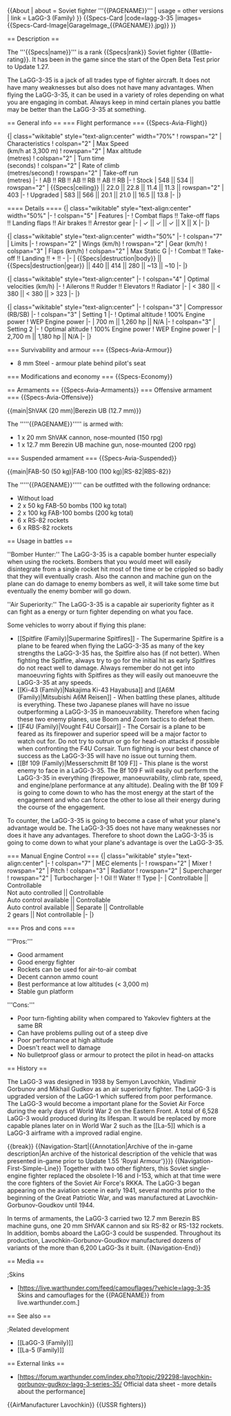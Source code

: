 {{About
| about = Soviet fighter '''{{PAGENAME}}'''
| usage = other versions
| link = LaGG-3 (Family)
}}
{{Specs-Card
|code=lagg-3-35
|images={{Specs-Card-Image|GarageImage_{{PAGENAME}}.jpg}}
}}

== Description ==
<!-- ''In the description, the first part should be about the history of and the creation and combat usage of the aircraft, as well as its key features. In the second part, tell the reader about the aircraft in the game. Insert a screenshot of the vehicle, so that if the novice player does not remember the vehicle by name, he will immediately understand what kind of vehicle the article is talking about.'' -->
The '''{{Specs|name}}''' is a rank {{Specs|rank}} Soviet fighter {{Battle-rating}}. It has been in the game since the start of the Open Beta Test prior to Update 1.27.

The LaGG-3-35 is a jack of all trades type of fighter aircraft. It does not have many weaknesses but also does not have many advantages. When flying the LaGG-3-35, it can be used in a variety of roles depending on what you are engaging in combat. Always keep in mind certain planes you battle may be better than the LaGG-3-35 at something.

== General info ==
=== Flight performance ===
{{Specs-Avia-Flight}}
<!--''Describe how the aircraft behaves in the air. Speed, manoeuvrability, acceleration and allowable loads - these are the most important characteristics of the vehicle.''-->

{| class="wikitable" style="text-align:center" width="70%"
! rowspan="2" | Characteristics
! colspan="2" | Max Speed<br>(km/h at 3,300 m)
! rowspan="2" | Max altitude<br>(metres)
! colspan="2" | Turn time<br>(seconds)
! colspan="2" | Rate of climb<br>(metres/second)
! rowspan="2" | Take-off run<br>(metres)
|-
! AB !! RB !! AB !! RB !! AB !! RB
|-
! Stock
| 548 || 534 || rowspan="2" | {{Specs|ceiling}} || 22.0 || 22.8 || 11.4 || 11.3 || rowspan="2" | 403
|-
! Upgraded
| 583 || 566 || 20.1 || 21.0 || 16.5 || 13.8
|-
|}

==== Details ====
{| class="wikitable" style="text-align:center" width="50%"
|-
! colspan="5" | Features
|-
! Combat flaps !! Take-off flaps !! Landing flaps !! Air brakes !! Arrestor gear
|-
| ✓ || ✓ || ✓ || X || X     <!-- ✓ -->
|-
|}

{| class="wikitable" style="text-align:center" width="50%"
|-
! colspan="7" | Limits
|-
! rowspan="2" | Wings (km/h)
! rowspan="2" | Gear (km/h)
! colspan="3" | Flaps (km/h)
! colspan="2" | Max Static G
|-
! Combat !! Take-off !! Landing !! + !! -
|-
| {{Specs|destruction|body}} || {{Specs|destruction|gear}} || 440 || 414 || 280 || ~13 || ~10
|-
|}

{| class="wikitable" style="text-align:center"
|-
! colspan="4" | Optimal velocities (km/h)
|-
! Ailerons !! Rudder !! Elevators !! Radiator
|-
| < 380 || < 380 || < 380 || > 323
|-
|}

{| class="wikitable" style="text-align:center"
|-
! colspan="3" | Compressor (RB/SB)
|-
! colspan="3" | Setting 1
|-
! Optimal altitude
! 100% Engine power
! WEP Engine power
|-
| 700 m || 1,260 hp || N/A
|-
! colspan="3" | Setting 2
|-
! Optimal altitude
! 100% Engine power
! WEP Engine power
|-
| 2,700 m || 1,180 hp || N/A
|-
|}

=== Survivability and armour ===
{{Specs-Avia-Armour}}
<!-- ''Examine the survivability of the aircraft. Note how vulnerable the structure is and how secure the pilot is, whether the fuel tanks are armoured, etc. Describe the armour, if there is any, and also mention the vulnerability of other critical aircraft systems.'' -->

* 8 mm Steel - armour plate behind pilot's seat

=== Modifications and economy ===
{{Specs-Economy}}

== Armaments ==
{{Specs-Avia-Armaments}}
=== Offensive armament ===
{{Specs-Avia-Offensive}}
<!-- ''Describe the offensive armament of the aircraft, if any. Describe how effective the cannons and machine guns are in a battle, and also what belts or drums are better to use. If there is no offensive weaponry, delete this subsection.'' -->
{{main|ShVAK (20 mm)|Berezin UB (12.7 mm)}}

The '''''{{PAGENAME}}''''' is armed with:

* 1 x 20 mm ShVAK cannon, nose-mounted (150 rpg)
* 1 x 12.7 mm Berezin UB machine gun, nose-mounted (200 rpg)

=== Suspended armament ===
{{Specs-Avia-Suspended}}
<!-- ''Describe the aircraft's suspended armament: additional cannons under the wings, bombs, rockets and torpedoes. This section is especially important for bombers and attackers. If there is no suspended weaponry remove this subsection.'' -->
{{main|FAB-50 (50 kg)|FAB-100 (100 kg)|RS-82|RBS-82}}

The '''''{{PAGENAME}}''''' can be outfitted with the following ordnance:

* Without load
* 2 x 50 kg FAB-50 bombs (100 kg total)
* 2 x 100 kg FAB-100 bombs (200 kg total)
* 6 x RS-82 rockets
* 6 x RBS-82 rockets

== Usage in battles ==
<!-- ''Describe the tactics of playing in the aircraft, the features of using aircraft in a team and advice on tactics. Refrain from creating a "guide" - do not impose a single point of view, but instead, give the reader food for thought. Examine the most dangerous enemies and give recommendations on fighting them. If necessary, note the specifics of the game in different modes (AB, RB, SB).'' -->
''Bomber Hunter:'' The LaGG-3-35 is a capable bomber hunter especially when using the rockets. Bombers that you would meet will easily disintegrate from a single rocket hit most of the time or be crippled so badly that they will eventually crash. Also the cannon and machine gun on the plane can do damage to enemy bombers as well, it will take some time but eventually the enemy bomber will go down.

''Air Superiority:'' The LaGG-3-35 is a capable air superiority fighter as it can fight as a energy or turn fighter depending on what you face.

Some vehicles to worry about if flying this plane:

* [[Spitfire (Family)|Supermarine Spitfires]] - The Supermarine Spitfire is a plane to be feared when flying the LaGG-3-35 as many of the key strengths the LaGG-3-35 has, the Spitfire also has (if not better). When fighting the Spitfire, always try to go for the initial hit as early Spitfires do not react well to damage. Always remember do not get into manoeuvring fights with Spitfires as they will easily out manoeuvre the LaGG-3-35 at any speeds.
* [[Ki-43 (Family)|Nakajima Ki-43 Hayabusa]] and [[A6M (Family)|Mitsubishi A6M Reisen]] - When battling these planes, altitude is everything. These two Japanese planes will have no issue outperforming a LaGG-3-35 in manoeuvrability. Therefore when facing these two enemy planes, use Boom and Zoom tactics to defeat them.
* [[F4U (Family)|Vought F4U Corsair]] - The Corsair is a plane to be feared as its firepower and superior speed will be a major factor to watch out for. Do not try to outrun or go for head-on attacks if possible when confronting the F4U Corsair. Turn fighting is your best chance of success as the LaGG-3-35 will have no issue out turning them.
* [[Bf 109 (Family)|Messerschmitt Bf 109 F]] - This plane is the worst enemy to face in a LaGG-3-35. The Bf 109 F will easily out perform the LaGG-3-35 in everything (firepower, manoeuvrability, climb rate, speed, and engine/plane performance at any altitude). Dealing with the Bf 109 F is going to come down to who has the most energy at the start of the engagement and who can force the other to lose all their energy during the course of the engagement.

To counter, the LaGG-3-35 is going to become a case of what your plane's advantage would be. The LaGG-3-35 does not have many weaknesses nor does it have any advantages. Therefore to shoot down the LaGG-3-35 is going to come down to what your plane's advantage is over the LaGG-3-35.

=== Manual Engine Control ===
{| class="wikitable" style="text-align:center"
|-
! colspan="7" | MEC elements
|-
! rowspan="2" | Mixer
! rowspan="2" | Pitch
! colspan="3" | Radiator
! rowspan="2" | Supercharger
! rowspan="2" | Turbocharger
|-
! Oil !! Water !! Type
|-
| Controllable || Controllable<br>Not auto controlled || Controllable<br>Auto control available || Controllable<br>Auto control available || Separate || Controllable<br>2 gears || Not controllable
|-
|}

=== Pros and cons ===
<!-- ''Summarise and briefly evaluate the vehicle in terms of its characteristics and combat effectiveness. Mark its pros and cons in the bulleted list. Try not to use more than 6 points for each of the characteristics. Avoid using categorical definitions such as "bad", "good" and the like - use substitutions with softer forms such as "inadequate" and "effective".'' -->

'''Pros:'''

* Good armament
* Good energy fighter
* Rockets can be used for air-to-air combat
* Decent cannon ammo count
* Best performance at low altitudes (< 3,000 m)
* Stable gun platform

'''Cons:'''

* Poor turn-fighting ability when compared to Yakovlev fighters at the same BR
* Can have problems pulling out of a steep dive
* Poor performance at high altitude
* Doesn't react well to damage
* No bulletproof glass or armour to protect the pilot in head-on attacks

== History ==
<!-- ''Describe the history of the creation and combat usage of the aircraft in more detail than in the introduction. If the historical reference turns out to be too long, take it to a separate article, taking a link to the article about the vehicle and adding a block "/History" (example: <nowiki>https://wiki.warthunder.com/(Vehicle-name)/History</nowiki>) and add a link to it here using the <code>main</code> template. Be sure to reference text and sources by using <code><nowiki><ref></ref></nowiki></code>, as well as adding them at the end of the article with <code><nowiki><references /></nowiki></code>. This section may also include the vehicle's dev blog entry (if applicable) and the in-game encyclopedia description (under <code><nowiki>=== In-game description ===</nowiki></code>, also if applicable).'' -->
The LaGG-3 was designed in 1938 by Semyon Lavochkin, Vladimir Gorbunov and Mikhail Gudkov as an air superiority fighter. The LaGG-3 is upgraded version of the LaGG-1 which suffered from poor performance. The LaGG-3 would become a important plane for the Soviet Air Force during the early days of World War 2 on the Eastern Front. A total of 6,528 LaGG-3 would produced during its lifespan. It would be replaced by more capable planes later on in World War 2 such as the [[La-5]] which is a LaGG-3 airframe with a improved radial engine.

{{break}}
{{Navigation-Start|{{Annotation|Archive of the in-game description|An archive of the historical description of the vehicle that was presented in-game prior to Update 1.55 'Royal Armour'}}}}
{{Navigation-First-Simple-Line}}
Together with two other fighters, this Soviet single-engine fighter replaced the obsolete I-16 and I-153, which at that time were the core fighters of the Soviet Air Force's RKKA. The LaGG-3 began appearing on the aviation scene in early 1941, several months prior to the beginning of the Great Patriotic War, and was manufactured at Lavochkin-Gorbunov-Goudkov until 1944.

In terms of armaments, the LaGG-3 carried two 12.7 mm Berezin BS machine guns, one 20 mm SHVAK cannon and six RS-82 or RS-132 rockets. In addition, bombs aboard the LaGG-3 could be suspended. Throughout its production, Lavochkin-Gorbunov-Goudkov manufactured dozens of variants of the more than 6,200 LaGG-3s it built.
{{Navigation-End}}

== Media ==
<!-- ''Excellent additions to the article would be video guides, screenshots from the game, and photos.'' -->

;Skins

* [https://live.warthunder.com/feed/camouflages/?vehicle=lagg-3-35 Skins and camouflages for the {{PAGENAME}} from live.warthunder.com.]

== See also ==
<!-- ''Links to the articles on the War Thunder Wiki that you think will be useful for the reader, for example:''
* ''reference to the series of the aircraft;''
* ''links to approximate analogues of other nations and research trees.'' -->

;Related development

* [[LaGG-3 (Family)]]
* [[La-5 (Family)]]

== External links ==
<!--''Paste links to sources and external resources, such as:''
* ''topic on the official game forum;''
* ''other literature.''-->

* [https://forum.warthunder.com/index.php?/topic/292298-lavochkin-gorbunov-gudkov-lagg-3-series-35/ Official data sheet - more details about the performance]

{{AirManufacturer Lavochkin}}
{{USSR fighters}}